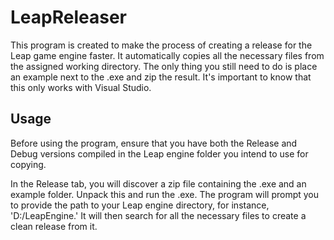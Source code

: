 # LeapReleaser
This program is created to make the process of creating a release for the Leap game engine faster. It automatically copies all the necessary files from the assigned working directory. The only thing you still need to do is place an example next to the .exe and zip the result. It's important to know that this only works with Visual Studio.


## Usage
Before using the program, ensure that you have both the Release and Debug versions compiled in the Leap engine folder you intend to use for copying.

In the Release tab, you will discover a zip file containing the .exe and an example folder. Unpack this and run the .exe. The program will prompt you to provide the path to your Leap engine directory, for instance, 'D:/LeapEngine.' It will then search for all the necessary files to create a clean release from it.